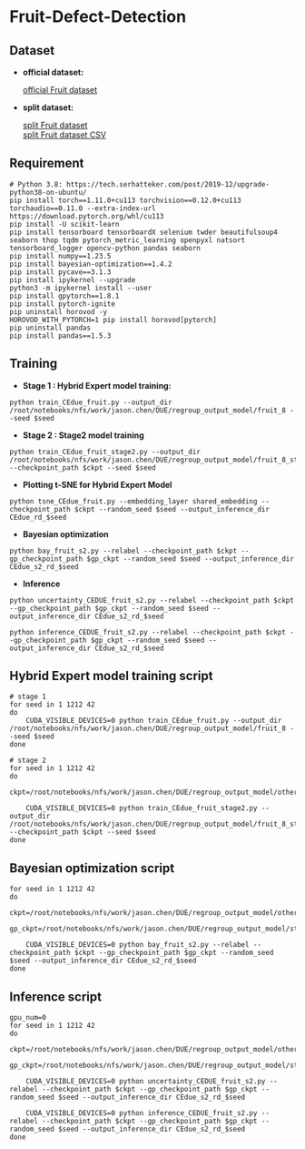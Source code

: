 # Fruit-Defect-Detection

## Dataset

- **official dataset:**  

	[official Fruit dataset](https://data.mendeley.com/datasets/bdd69gyhv8/1)

- **split dataset:**  

	[split Fruit dataset](https://drive.google.com/file/d/1PYqgWDIzccpnbmzAtO0NSQ8r27H1wOpt/view?usp=sharing)  
	[split Fruit dataset CSV](https://drive.google.com/file/d/1DxzRLMDp95B5Ft6T4ar-yxAupZmJhgyu/view?usp=sharing)  




## Requirement
```
# Python 3.8: https://tech.serhatteker.com/post/2019-12/upgrade-python38-on-ubuntu/
pip install torch==1.11.0+cu113 torchvision==0.12.0+cu113 torchaudio==0.11.0 --extra-index-url https://download.pytorch.org/whl/cu113
pip install -U scikit-learn
pip install tensorboard tensorboardX selenium twder beautifulsoup4 seaborn thop tqdm pytorch_metric_learning openpyxl natsort tensorboard_logger opencv-python pandas seaborn 
pip install numpy==1.23.5
pip install bayesian-optimization==1.4.2
pip install pycave==3.1.3
pip install ipykernel --upgrade
python3 -m ipykernel install --user
pip install gpytorch==1.8.1
pip install pytorch-ignite
pip uninstall horovod -y
HOROVOD_WITH_PYTORCH=1 pip install horovod[pytorch]
pip uninstall pandas 
pip install pandas==1.5.3
```

## Training 

- **Stage 1 : Hybrid Expert model training:**
```
python train_CEdue_fruit.py --output_dir /root/notebooks/nfs/work/jason.chen/DUE/regroup_output_model/fruit_8 --seed $seed
```
- **Stage 2 : Stage2 model training**
```
python train_CEdue_fruit_stage2.py --output_dir /root/notebooks/nfs/work/jason.chen/DUE/regroup_output_model/fruit_8_stage2 --checkpoint_path $ckpt --seed $seed
```
- **Plotting t-SNE for Hybrid Expert Model**
```
python tsne_CEdue_fruit.py --embedding_layer shared_embedding --checkpoint_path $ckpt --random_seed $seed --output_inference_dir CEdue_rd_$seed
```
- **Bayesian optimization**
```
python bay_fruit_s2.py --relabel --checkpoint_path $ckpt --gp_checkpoint_path $gp_ckpt --random_seed $seed --output_inference_dir CEdue_s2_rd_$seed
```
- **Inference**
```
python uncertainty_CEDUE_fruit_s2.py --relabel --checkpoint_path $ckpt --gp_checkpoint_path $gp_ckpt --random_seed $seed --output_inference_dir CEdue_s2_rd_$seed

python inference_CEDUE_fruit_s2.py --relabel --checkpoint_path $ckpt --gp_checkpoint_path $gp_ckpt --random_seed $seed --output_inference_dir CEdue_s2_rd_$seed
```


## Hybrid Expert model training script
```shell
# stage 1
for seed in 1 1212 42
do 
    CUDA_VISIBLE_DEVICES=0 python train_CEdue_fruit.py --output_dir /root/notebooks/nfs/work/jason.chen/DUE/regroup_output_model/fruit_8 --seed $seed
done

# stage 2
for seed in 1 1212 42
do 
    ckpt=/root/notebooks/nfs/work/jason.chen/DUE/regroup_output_model/otherdataset/final/Fruit_8/fruit_8/$seed/ckpt.pt
    
    CUDA_VISIBLE_DEVICES=0 python train_CEdue_fruit_stage2.py --output_dir /root/notebooks/nfs/work/jason.chen/DUE/regroup_output_model/fruit_8_stage2 --checkpoint_path $ckpt --seed $seed
done
```
## Bayesian optimization script
```shell
for seed in 1 1212 42
do
    ckpt=/root/notebooks/nfs/work/jason.chen/DUE/regroup_output_model/otherdataset/final/Fruit_8/fruit_8/$seed/ckpt.pt
    gp_ckpt=/root/notebooks/nfs/work/jason.chen/DUE/regroup_output_model/stage2_model/fruit_8_stage2/$seed/gp_ckpt.pt
    
    CUDA_VISIBLE_DEVICES=0 python bay_fruit_s2.py --relabel --checkpoint_path $ckpt --gp_checkpoint_path $gp_ckpt --random_seed $seed --output_inference_dir CEdue_s2_rd_$seed
done
```
## Inference script
```shell
gpu_num=0
for seed in 1 1212 42
do
    ckpt=/root/notebooks/nfs/work/jason.chen/DUE/regroup_output_model/otherdataset/final/Fruit_8/fruit_8/$seed/ckpt.pt
    gp_ckpt=/root/notebooks/nfs/work/jason.chen/DUE/regroup_output_model/stage2_model/fruit_8_stage2/$seed/gp_ckpt.pt
    
    CUDA_VISIBLE_DEVICES=0 python uncertainty_CEDUE_fruit_s2.py --relabel --checkpoint_path $ckpt --gp_checkpoint_path $gp_ckpt --random_seed $seed --output_inference_dir CEdue_s2_rd_$seed

    CUDA_VISIBLE_DEVICES=0 python inference_CEDUE_fruit_s2.py --relabel --checkpoint_path $ckpt --gp_checkpoint_path $gp_ckpt --random_seed $seed --output_inference_dir CEdue_s2_rd_$seed
done
```


